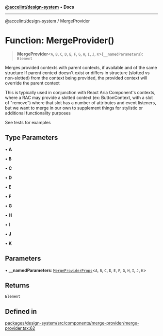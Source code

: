 [**@accelint/design-system**](../README.md) • **Docs**

***

[@accelint/design-system](../README.md) / MergeProvider

# Function: MergeProvider()

> **MergeProvider**\<`A`, `B`, `C`, `D`, `E`, `F`, `G`, `H`, `I`, `J`, `K`\>(`__namedParameters`): `Element`

Merges provided contexts with parent contexts, if available and of the same structure
If parent context doesn't exist or differs in structure (slotted vs non-slotted) from
the context being provided, the provided context will override the parent context

This is typically used in conjunction with React Aria Component's contexts, where a
RAC may provide a slotted context (ex: ButtonContext, with a slot of "remove") where
that slot has a number of attributes and event listeners, but we want to merge in our
own to supplement things for stylistic or additional functionality purposes

See tests for examples

## Type Parameters

• **A**

• **B**

• **C**

• **D**

• **E**

• **F**

• **G**

• **H**

• **I**

• **J**

• **K**

## Parameters

• **\_\_namedParameters**: [`MergeProviderProps`](../type-aliases/MergeProviderProps.md)\<`A`, `B`, `C`, `D`, `E`, `F`, `G`, `H`, `I`, `J`, `K`\>

## Returns

`Element`

## Defined in

[packages/design-system/src/components/merge-provider/merge-provider.tsx:62](https://github.com/gohypergiant/standard-toolkit/blob/258694cea8ed8bbd956b3cf5da47c2c9debcf127/packages/design-system/src/components/merge-provider/merge-provider.tsx#L62)
